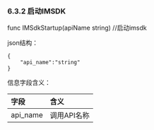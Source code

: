 ### 6.3.2 启动IMSDK

func IMSdkStartup\(apiName string\)    //启动imsdk

json结构：

```
{
    "api_name":"string"
}
```

信息字段含义：

| 字段 | 含义 |
| :--- | :--- |
| api\_name | 调用API名称 |



